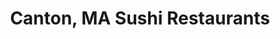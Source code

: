 ---
layout: city
title: Canton, MA Sushi Restaurants
permalink: /massachusetts/canton/
stateAbbr: MA
stateName: Massachusetts
cityName: Canton
---